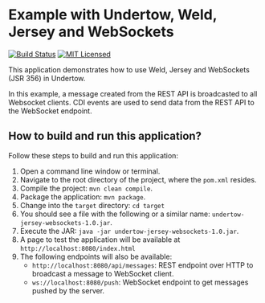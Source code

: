 # Example with Undertow, Weld, Jersey and WebSockets

[![Build Status](https://travis-ci.org/cassiomolin/example-undertow-jersey-websockets.svg?branch=master)](https://travis-ci.org/cassiomolin/example-undertow-jersey-websockets)
[![MIT Licensed](https://img.shields.io/badge/license-MIT-blue.svg)](https://raw.githubusercontent.com/cassiomolin/example-undertow-jersey-websockets/master/LICENSE.txt)

This application demonstrates how to use Weld, Jersey and WebSockets (JSR 356) in Undertow. 

In this example, a message created from the REST API is broadcasted to all Websocket clients. CDI events are used to send data from the REST API to the WebSocket endpoint.

## How to build and run this application?

Follow these steps to build and run this application:

1. Open a command line window or terminal.
1. Navigate to the root directory of the project, where the `pom.xml` resides.
1. Compile the project: `mvn clean compile`.
1. Package the application: `mvn package`.
1. Change into the `target` directory: `cd target`
1. You should see a file with the following or a similar name: `undertow-jersey-websockets-1.0.jar`.
1. Execute the JAR: `java -jar undertow-jersey-websockets-1.0.jar`.
1. A page to test the application will be available at `http://localhost:8080/index.html`
1. The following endpoints will also be available:
    - `http://localhost:8080/api/messages`: REST endpoint over HTTP to broadcast a message to WebSocket client.
    - `ws://localhost:8080/push`: WebSocket endpoint to get messages pushed by the server.

